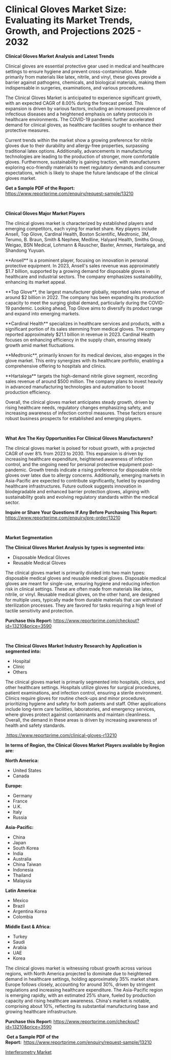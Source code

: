 <p><h1>Clinical Gloves Market Size: Evaluating its Market Trends, Growth, and Projections 2025 - 2032</h1></p><p><strong>Clinical Gloves Market Analysis and Latest Trends</strong></p>
<p><p>Clinical gloves are essential protective gear used in medical and healthcare settings to ensure hygiene and prevent cross-contamination. Made primarily from materials like latex, nitrile, and vinyl, these gloves provide a barrier against pathogens, chemicals, and biological materials, making them indispensable in surgeries, examinations, and various procedures.</p><p>The Clinical Gloves Market is anticipated to experience significant growth, with an expected CAGR of 8.00% during the forecast period. This expansion is driven by various factors, including an increased prevalence of infectious diseases and a heightened emphasis on safety protocols in healthcare environments. The COVID-19 pandemic further accelerated demand for clinical gloves, as healthcare facilities sought to enhance their protective measures.</p><p>Current trends within the market show a growing preference for nitrile gloves due to their durability and allergy-free properties, surpassing traditional latex options. Additionally, advancements in manufacturing technologies are leading to the production of stronger, more comfortable gloves. Furthermore, sustainability is gaining traction, with manufacturers exploring eco-friendly materials to meet regulatory demands and consumer expectations, which is likely to shape the future landscape of the clinical gloves market.</p></p>
<p><strong>Get a Sample PDF of the Report:&nbsp;</strong> <a href="https://www.reportprime.com/enquiry/request-sample/13210?utm_campaign=3216&utm_medium=2&utm_source=Github&utm_content=ia&utm_term=19032025&utm_id=clinical-gloves">https://www.reportprime.com/enquiry/request-sample/13210</a></p>
<p>&nbsp;</p>
<p><strong>Clinical Gloves Major Market Players</strong></p>
<p><p>The clinical gloves market is characterized by established players and emerging competitors, each vying for market share. Key players include Ansell, Top Glove, Cardinal Health, Boston Scientific, Medtronic, 3M, Terumo, B. Braun, Smith & Nephew, Medline, Halyard Health, Smiths Group, Weigao, BSN Medical, Lohmann & Rauscher, Baxter, Ammex, Hartalega, and Shandong Yuyuan.</p><p>**Ansell** is a prominent player, focusing on innovation in personal protective equipment. In 2023, Ansell's sales revenue was approximately $1.7 billion, supported by a growing demand for disposable gloves in healthcare and industrial sectors. The company emphasizes sustainability, enhancing its market appeal.</p><p>**Top Glove**, the largest manufacturer globally, reported sales revenue of around $2 billion in 2022. The company has been expanding its production capacity to meet the surging global demand, particularly during the COVID-19 pandemic. Looking ahead, Top Glove aims to diversify its product range and expand into emerging markets.</p><p>**Cardinal Health** specializes in healthcare services and products, with a significant portion of its sales stemming from medical gloves. The company reported approximately $21.1 billion in revenue in 2023. Cardinal Health focuses on enhancing efficiency in the supply chain, ensuring steady growth amid market fluctuations.</p><p>**Medtronic**, primarily known for its medical devices, also engages in the glove market. This entry synergizes with its healthcare portfolio, enabling a comprehensive offering to hospitals and clinics.</p><p>**Hartalega** targets the high-demand nitrile glove segment, recording sales revenue of around $500 million. The company plans to invest heavily in advanced manufacturing technologies and automation to boost production efficiency.</p><p>Overall, the clinical gloves market anticipates steady growth, driven by rising healthcare needs, regulatory changes emphasizing safety, and increasing awareness of infection control measures. These factors ensure robust business prospects for established and emerging players.</p></p>
<p>&nbsp;</p>
<p><strong>What Are The Key Opportunities For Clinical Gloves Manufacturers?</strong></p>
<p><p>The clinical gloves market is poised for robust growth, with a projected CAGR of over 8% from 2023 to 2030. This expansion is driven by increasing healthcare expenditure, heightened awareness of infection control, and the ongoing need for personal protective equipment post-pandemic. Growth trends indicate a rising preference for disposable nitrile gloves over latex due to allergy concerns. Additionally, emerging markets in Asia-Pacific are expected to contribute significantly, fueled by expanding healthcare infrastructures. Future outlook suggests innovation in biodegradable and enhanced barrier protection gloves, aligning with sustainability goals and evolving regulatory standards within the medical sector.</p></p>
<p><strong>Inquire or Share Your Questions If Any Before Purchasing This Report:</strong> <a href="https://www.reportprime.com/enquiry/pre-order/13210?utm_campaign=3216&utm_medium=2&utm_source=Github&utm_content=ia&utm_term=19032025&utm_id=clinical-gloves">https://www.reportprime.com/enquiry/pre-order/13210</a></p>
<p>&nbsp;</p>
<p><strong>Market Segmentation</strong></p>
<p><strong>The Clinical Gloves Market Analysis by types is segmented into:</strong></p>
<p><ul><li>Disposable Medical Gloves</li><li>Reusable Medical Gloves</li></ul></p>
<p><p>The clinical gloves market is primarily divided into two main types: disposable medical gloves and reusable medical gloves. Disposable medical gloves are meant for single-use, ensuring hygiene and reducing infection risk in clinical settings. These are often made from materials like latex, nitrile, or vinyl. Reusable medical gloves, on the other hand, are designed for multiple uses, typically made from durable materials that can withstand sterilization processes. They are favored for tasks requiring a high level of tactile sensitivity and protection.</p></p>
<p><strong>Purchase this Report:&nbsp;</strong><a href="https://www.reportprime.com/checkout?id=13210&price=3590&utm_campaign=3216&utm_medium=2&utm_source=Github&utm_content=ia&utm_term=19032025&utm_id=clinical-gloves">https://www.reportprime.com/checkout?id=13210&price=3590</a></p>
<p>&nbsp;</p>
<p><strong>The Clinical Gloves Market Industry Research by Application is segmented into:</strong></p>
<p><ul><li>Hospital</li><li>Clinic</li><li>Others</li></ul></p>
<p><p>The clinical gloves market is primarily segmented into hospitals, clinics, and other healthcare settings. Hospitals utilize gloves for surgical procedures, patient examinations, and infection control, ensuring a sterile environment. Clinics require gloves for routine check-ups and minor procedures, prioritizing hygiene and safety for both patients and staff. Other applications include long-term care facilities, laboratories, and emergency services, where gloves protect against contaminants and maintain cleanliness. Overall, the demand in these areas is driven by increasing awareness of health and safety standards.</p></p>
<p><a href="https://www.reportprime.com/clinical-gloves-r13210?utm_campaign=3216&utm_medium=2&utm_source=Github&utm_content=ia&utm_term=19032025&utm_id=clinical-gloves">&nbsp;https://www.reportprime.com/clinical-gloves-r13210</a></p>
<p><strong>In terms of Region, the Clinical Gloves Market Players available by Region are:</strong></p>
<p>
    <p> <strong> North America: </strong>
        <ul>
            <li>United States</li>
            <li>Canada</li>
        </ul>
        </p> 
    <p> <strong> Europe: </strong>
        <ul>
            <li>Germany</li>
            <li>France</li>
            <li>U.K.</li>
            <li>Italy</li>
            <li>Russia</li>
        </ul>
        </p> 
    <p> <strong> Asia-Pacific: </strong>
        <ul>
            <li>China</li>
            <li>Japan</li>
            <li>South Korea</li>
            <li>India</li>
            <li>Australia</li>
            <li>China Taiwan</li>
            <li>Indonesia</li>
            <li>Thailand</li>
            <li>Malaysia</li>
        </ul>
        </p> 
    <p> <strong> Latin America: </strong>
        <ul>
            <li>Mexico</li>
            <li>Brazil</li>
            <li>Argentina Korea</li>
            <li>Colombia</li>
        </ul>
        </p> 
    <p> <strong> Middle East & Africa: </strong>
        <ul>
            <li>Turkey</li>
            <li>Saudi</li>
            <li>Arabia</li>
            <li>UAE</li>
            <li>Korea</li>
        </ul>
    </p>
    </p>
<p><p>The clinical gloves market is witnessing robust growth across various regions, with North America projected to dominate due to heightened demand in healthcare settings, holding approximately 35% market share. Europe follows closely, accounting for around 30%, driven by stringent regulations and increasing healthcare expenditure. The Asia-Pacific region is emerging rapidly, with an estimated 25% share, fueled by production capacity and rising healthcare awareness. China's market is notable, comprising about 10%, reflecting its substantial manufacturing base and growing healthcare infrastructure.</p></p>
<p><strong>Purchase this Report: </strong><a href="https://www.reportprime.com/checkout?id=13210&price=3590&utm_campaign=3216&utm_medium=2&utm_source=Github&utm_content=ia&utm_term=19032025&utm_id=clinical-gloves">https://www.reportprime.com/checkout?id=13210&price=3590</a></p>
<p>&nbsp;<strong>Get a Sample PDF of the Report:&nbsp;&nbsp;</strong><a href="https://www.reportprime.com/enquiry/request-sample/13210?utm_campaign=3216&utm_medium=2&utm_source=Github&utm_content=ia&utm_term=19032025&utm_id=clinical-gloves">https://www.reportprime.com/enquiry/request-sample/13210</a></p>
<p><strong></strong></p>
<p><p><a href="https://github.com/rosalinebhakta48/Market-Research-Report-List-1/blob/main/interferometry-market.md?utm_campaign=3216&utm_medium=2&utm_source=Github&utm_content=ia&utm_term=19032025&utm_id=clinical-gloves">Interferometry Market</a></p></p>